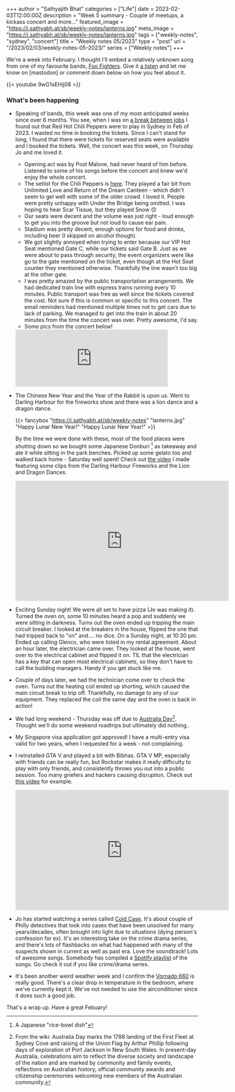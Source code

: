 +++
author = "Sathyajith Bhat"
categories = ["Life"]
date = 2023-02-03T12:00:00Z
description = "Week 5 summary - Couple of meetups, a kickass concert and more..."
featured_image = "https://i.sathyabh.at/sb/weekly-notes/lanterns.jpg"
meta_image = "https://i.sathyabh.at/sb/weekly-notes/lanterns.jpg" 
tags = ["weekly-notes", "sydney", "concert"]
title = "Weekly notes 05/2023"
type = "post"
url = "/2023/02/03/weekly-notes-05-2023/"
series = ["Weekly notes"]
+++

We're a week into February. I thought I'll embed a relatively unknown song from one of my favourite bands, [Foo Fighters](https://en.wikipedia.org/wiki/Foo_Fighters). Give it [a listen](https://www.youtube.com/watch?v=9wG1xEHij08) and let me know on [mastodon] or comment down below on how you feel about it.

{{< youtube 9wG1xEHij08 >}}

### What's been happening

* Speaking of bands, this week was one of my most anticipated weeks since over 6 months. You see, when I was on [a break between jobs](/2022/06/22/thank-you-adobe) I found out that Red Hot Chili Peppers were to play in Sydney in Feb of 2023. I wasted no time in booking the tickets. Since I can't stand for long, I found that there were tickets for reserved seats were available and I booked the tickets. Well, the concert was this week, on Thursday. Jo and me loved it. 
  * Opening act was by Post Malone, had never heard of him before. Listened to some of his songs before the concert and knew we'd enjoy the whole concert. 
  * The setlist for the Chili Peppers is [here](https://www.setlist.fm/setlist/red-hot-chili-peppers/2023/accor-stadium-sydney-australia-3bbd201c.html). They played a fair bit from Unlimited Love and Return of the Dream Canteen - which didn't seem to gel well with some of the older crowd. I loved it. People were pretty unhappy with Under the Bridge being omitted. I was hoping to hear Scar Tissue, but they played Snow 😊
  * Our seats were decent and the volume was just right - loud enough to get you into the groove but not loud to cause ear pain. 
  * Stadium was pretty decent, enough options for food and drinks, including beer (I skipped on alcohol though).
  * We got slightly annoyed when trying to enter because our VIP Hot Seat mentioned Gate C, while our tickets said Gate B. Just as we were about to pass through security, the event organizers were like go to the gate mentioned on the ticket, even though at the Hot Seat counter they mentioned otherwise. Thankfully the line wasn't too big at the other gate.
  * I was pretty amazed by the public transportation arrangements. We had dedicated train line with express trains running every 10 minutes. Public transport was free as well since the tickets covered the cost. Not sure if this is common or specific to this concert. The email reminders had mentioned multiple times not to get cars due to lack of parking. We managed to get into the train in about 20 minutes from the time the concert was over. Pretty awesome, I'd say.
  * Some pics from the concert below! 

  <iframe src="https://pxl.mx/p/sathyabhat/527087498153001353/embed?caption=true&likes=false&layout=full" class="pixelfed__embed" style="max-width: 100%; border: 0" width="400" allowfullscreen="allowfullscreen"></iframe><script async defer src="https://pxl.mx/embed.js"></script>



* The Chinese New Year and the Year of the Rabbit is upon us. Went to Darling Harbour for the fireworks show and there was a lion dance and a dragon dance.

  {{< fancybox "https://i.sathyabh.at/sb/weekly-notes" "lanterns.jpg" "Happy Lunar New Year!" "Happy Lunar New Year!" >}}

  By the time we were done with these, most of the food places were shutting down so we bought some Japanese Donburi [^1] as takeaway and ate it while sitting in the park benches. Picked up some gelato too and walked back home - Saturday well spent! Check out [the video](https://youtu.be/SuLQbCGJEAo) I made featuring some clips from the Darling Harbour Fireworks and the Lion and Dragon Dances.

  <iframe width="560" height="315" src="https://www.youtube-nocookie.com/embed/SuLQbCGJEAo" title="YouTube video player" frameborder="0" allow="accelerometer; autoplay; clipboard-write; encrypted-media; gyroscope; picture-in-picture; web-share" allowfullscreen></iframe>

* Exciting Sunday night! We were all set to have pizza (Jo was making it). Turned the oven on, some 10 minutes heard a pop and suddenly we were sitting in darkness. Turns out the oven ended up tripping the main circuit breaker. I looked at the breakers in the house, flipped the one that had tripped back to "on" and.... no dice. On a Sunday night, at 10:30 pm. Ended up calling Glenco, who were listed in my rental agreement. About an hour later, the electrician came over. They looked at the house, went over to the electrical cabinet and flipped it on. TIL that the electrician has a key that can open most electrical cabinets, so they don't have to call the building managers. Handy if you get stuck like me.

* Couple of days later, we had the technician come over to check the oven. Turns out the heating coil ended up shorting, which caused the main circuit break to trip off. Thankfully, no damage to any of our equipment. They replaced the coil the same day and the oven is back in action! 

* We had long weekend - Thursday was off due to [Australia Day](https://en.wikipedia.org/wiki/Australia_Day)[^2]. Thought we'll do some weekend roadtrips but ultimately did nothing.. 

* My Singapore visa application got approved! I have a multi-entry visa valid for two years, when I requested for a week - not complaining.

* I reinstalled GTA V and played a bit with Bibhas. GTA V MP, especially with friends can be really fun, but Rockstar makes it really difficulty to play with only friends, and consistently throws you out into a public session. Too many griefers and hackers causing disruption. Check out [this video](https://www.youtube.com/watch?v=9sGNS8u0snQ) for example. 

  <iframe width="560" height="315" src="https://www.youtube-nocookie.com/embed/9sGNS8u0snQ" title="YouTube video player" frameborder="0" allow="accelerometer; autoplay; clipboard-write; encrypted-media; gyroscope; picture-in-picture; web-share" allowfullscreen></iframe>

* Jo has started watching a series called [Cold Case](https://en.wikipedia.org/wiki/Cold_Case). It's about couple of Philly detectives that look into cases that have been unsolved for many years/decades, often brought into light due to situations (dying person's confession for ex). It's an interesting take on the crime drama series, and there's lots of flashbacks on what had happened with many of the suspects shown in current as well as past era. Love the soundtrack! Lots of awesome songs. Somebody has compiled a [Spotify playlist](https://open.spotify.com/playlist/0iPA7Rac8yaErLd2VscK9Q?si=a8e66d1055da4c2c) of the songs. Go check it out if you like crime/drama series. 

* It's been another weird weather week and I confirm the [Vornado 660](https://vornado.com.au/products/660-large-air-circulator) is really good. There's a clear drop in temperature in the bedroom, where we've currently kept it. We've not needed to use the airconditioner since it does such a good job. 

That's a wrap up. Have a great Febuary!

[^1]: A Japanese "rice-bowl dish"

[^2]: From the wiki: Australia Day marks the 1788 landing of the First Fleet at Sydney Cove and raising of the Union Flag by Arthur Phillip following days of exploration of Port Jackson in New South Wales. In present-day Australia, celebrations aim to reflect the diverse society and landscape of the nation and are marked by community and family events, reflections on Australian history, official community awards and citizenship ceremonies welcoming new members of the Australian community.